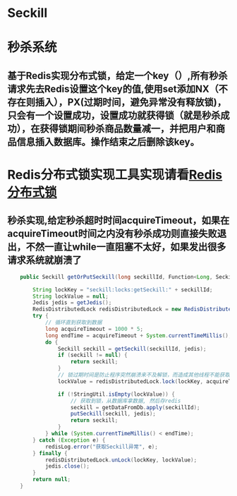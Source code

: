 # Seckill
# 秒杀系统
## 基于Redis实现分布式锁，给定一个key（）,所有秒杀请求先去Redis设置这个key的值,使用set添加NX（不存在则插入），PX(过期时间，避免异常没有释放锁)，只会有一个设置成功，设置成功就获得锁（就是秒杀成功），在获得锁期间秒杀商品数量减一，并把用户和商品信息插入数据库。操作结束之后删除该key。
# Redis分布式锁实现工具实现请看[Redis分布式锁](https://github.com/lucky-xin/Utils/blob/master/src/main/java/com/xin/utils/redis/RedisDistributedLock.java)  
## 秒杀实现,给定秒杀超时时间acquireTimeout，如果在acquireTimeout时间之内没有秒杀成功则直接失败退出，不然一直让while一直阻塞不太好，如果发出很多请求系统就崩溃了
```java
    public Seckill getOrPutSeckill(long seckillId, Function<Long, Seckill> getDataFromDb) {

        String lockKey = "seckill:locks:getSeckill:" + seckillId;
        String lockValue = null;
        Jedis jedis = getJedis();
        RedisDistributedLock redisDistributedLock = new RedisDistributedLock(jedis);
        try {
            // 循环直到获取到数据
            long acquireTimeout = 1000 * 5;
            long endTime = acquireTimeout + System.currentTimeMillis();
            do {
                Seckill seckill = getSeckill(seckillId, jedis);
                if (seckill != null) {
                    return seckill;
                }
                // 锁过期时间是防止程序突然崩溃来不及解锁，而造成其他线程不能获取锁的问题。过期时间是业务容忍最长时间。
                lockValue = redisDistributedLock.lock(lockKey, acquireTimeout, acquireTimeout, TimeUnit.MILLISECONDS);

                if (!StringUtil.isEmpty(lockValue)) {
                    // 获取到锁，从数据库拿数据, 然后存redis
                    seckill = getDataFromDb.apply(seckillId);
                    putSeckill(seckill, jedis);
                    return seckill;
                }
            } while (System.currentTimeMillis() < endTime);
        } catch (Exception e) {
            redisLog.error("获取Seckill异常", e);
        } finally {
            redisDistributedLock.unLock(lockKey, lockValue);
            jedis.close();
        }
        return null;
    }
```

